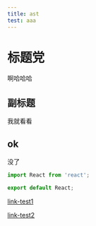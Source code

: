 ```yaml
---
title: ast
test: aaa
---
```


# 标题党

啊哈哈哈

## 副标题

我就看看

## ok

没了

```jsx
import React from 'react';

export default React;
```

<code src="./Base.js" ></code>

[link-test1](http://www.baidu.com/)

[link-test2](./test-page)